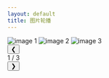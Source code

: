 ```yaml
---
layout: default
title: 图片轮播
---
```


<!-- 引入样式表 -->
<link rel="stylesheet" href="{{ '/assets/styles.css' | relative_url }}">

<div class="carousel">
    <div class="carousel-container">
        <img src="{{ '/assets/image-20240608125112494.png' | relative_url }}" alt="image 1" class="carousel-image">
        <img src="{{ '/assets/image-20240608125301969.png' | relative_url }}" alt="image 2" class="carousel-image">
        <img src="{{ '/assets/image-20240608125932120.png' | relative_url }}" alt="image 3" class="carousel-image">
    </div>
    <div class="carousel-controls">
        <button class="prev" onclick="prevSlide()">&#10094;</button>
        <div class="carousel-indicator">
            <span id="current-slide">1</span> / <span id="total-slides">3</span>
        </div>
        <button class="next" onclick="nextSlide()">&#10095;</button>
    </div>
</div>

<!-- 引入脚本文件 -->
<script src="{{ '/assets/script.js' | relative_url }}"></script>

